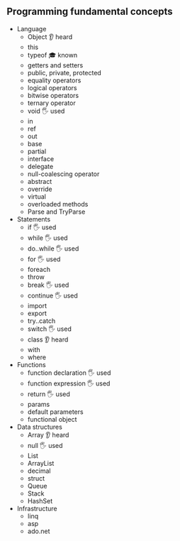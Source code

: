 ## Programming fundamental concepts

- Language
  - Object 👂 heard
  - this
  - typeof 🎓 known
  - getters and setters
  - public, private, protected
  - equality operators
  - logical operators
  - bitwise operators
  - ternary operator
  - void 🖐️ used
  - in 
  - ref
  - out
  - base
  - partial
  - interface
  - delegate
  - null-coalescing operator
  - abstract
  - override
  - virtual
  - overloaded methods
  - Parse and TryParse
- Statements
  - if 🖐️ used
  - while 🖐️ used
  - do..while 🖐️ used
  - for 🖐️ used
  - foreach
  - throw
  - break 🖐️ used
  - continue 🖐️ used
  - import
  - export
  - try..catch
  - switch 🖐️ used
  - class 👂 heard
  - with
  - where
- Functions
  - function declaration 🖐️ used
  - function expression 🖐️ used
  - return 🖐️ used
  - params
  - default parameters
  - functional object
- Data structures
  - Array 👂 heard
  - null 🖐️ used
  - List
  - ArrayList
  - decimal
  - struct
  - Queue
  - Stack
  - HashSet
- Infrastructure
  - linq
  - asp
  - ado.net
